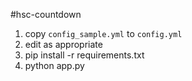 #hsc-countdown

1. copy `config_sample.yml` to `config.yml`
2. edit as appropriate
3. pip install -r requirements.txt
4. python app.py

